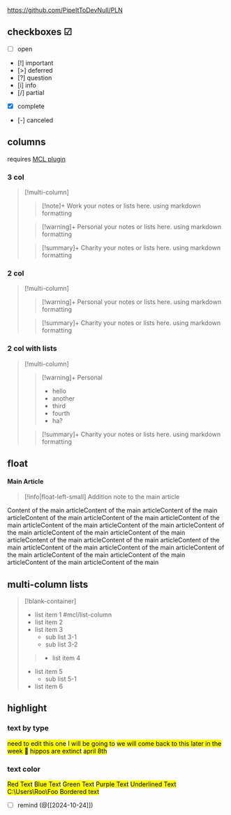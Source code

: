 https://github.com/PipeItToDevNull/PLN

## checkboxes ☑
 - [ ] open
- [!] important
- [>] deferred
- [?] question
- [i] info
- [/] partial
- [x] complete
- [-] canceled 

## columns
requires [MCL plugin](https://efemkay.github.io/obsidian-modular-css-layout/installation/)

### 3 col
> [!multi-column]
>
>> [!note]+ Work
>> your notes or lists here. using markdown formatting
>
>> [!warning]+ Personal
>> your notes or lists here. using markdown formatting
>
>> [!summary]+ Charity
>> your notes or lists here. using markdown formatting

### 2 col
> [!multi-column]
>> [!warning]+ Personal
>> your notes or lists here. using markdown formatting
>
>> [!summary]+ Charity
>> your notes or lists here. using markdown formatting

### 2 col with lists
> [!multi-column]
>> [!warning]+ Personal
>> - hello
>> - another
>> - third 
>> - fourth
>> - ha?
>
>> [!summary]+ Charity
>> your notes or lists here. using markdown formatting

## float

#### Main Article
> [!info|float-left-small]
> Addition note to the main article

Content of the main articleContent of the main articleContent of the main articleContent of the main articleContent of the main articleContent of the main articleContent of the main articleContent of the main articleContent of the main articleContent of the main articleContent of the main articleContent of the main articleContent of the main articleContent of the main articleContent of the main articleContent of the main articleContent of the main articleContent of the main articleContent of the main articleContent of the main articleContent of the main  

## multi-column lists

> [!blank-container] 
>- list item 1 #mcl/list-column
> - list item 2
>- list item 3
>	- sub list 3-1
>	- sub list 3-2
>>- list item 4
>- list item 5
>	- sub list 5-1
>- list item 6

## highlight

### text by type
<mark class='edit'>need to edit this one</mark>
<mark class='unfinished'>I will be going to</mark>
<mark class='unfinished'>we will come back to this later in the week 📆</mark>
<mark class='verify'>hippos are extinct</mark>
<mark class='important'>april 8th</mark>

### text color
<mark class='red'>Red Text</mark>
<mark class='blue'>Blue Text</mark>
<mark class='green'>Green Text</mark>
<mark class='purple'>Purple Text</mark>
<mark class='underline'>Underlined Text</mark>
<mark class='path'>C:\Users\Roo\Foo</mark>
<mark class='borders'>Bordered text</mark>

- [ ] remind (@[[2024-10-24]])
